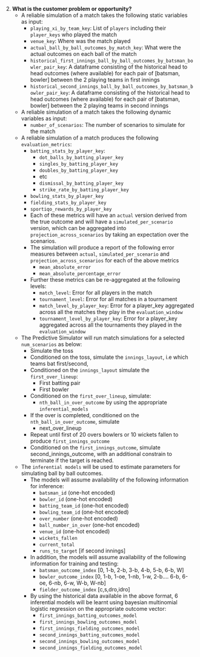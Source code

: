 2. **What is the customer problem or opportunity?** 
    - A reliable simulation of a match takes the following static variables as input:
        - `playing_xi_by_team_key`: List of `players` including their `player_keys` who played the match
        - `venue_key`: Where was the match played
        - `actual_ball_by_ball_outcomes_by_match_key`: What were the actual outcomes on each ball of the match
        - `historical_first_innings_ball_by_ball_outcomes_by_batsman_bowler_pair_key`: A dataframe consisting of the historical
        head to head outcomes (where available) for each pair of [batsman, bowler] between the 2 playing teams in first innings
        - `historical_second_innings_ball_by_ball_outcomes_by_batsman_bowler_pair_key`: A dataframe consisting of the historical
        head to head outcomes (where available) for each pair of [batsman, bowler] between the 2 playing teams in second innings
    - A reliable simulation of a match takes the following dynamic variables as input:
        - `number_of_scenarios`: The number of scenarios to simulate for the match
    - A reliable simulation of a match produces the following `evaluation_metrics`:
        - `batting_stats_by_player_key`:
            - `dot_balls_by_batting_player_key`
            - `singles_by_batting_player_key`
            - `doubles_by_batting_player_key`
            - etc
            - `dismissal_by_batting_player_key`
            - `strike_rate_by_batting_player_key`
        - `bowling_stats_by_player_key`
        - `fielding_stats_by_player_key`
        - `sportiqo_rewards_by_player_key`
        - Each of these metrics will have an `actual` version derived from the true outcome and will have a 
        `simulated_per_scenario` version, which can be aggregated into `projection_across_scenarios` by taking
        an expectation over the scenarios.
        - The simulation will produce a report of the following error measures between `actual`, 
        `simulated_per_scenario` and `projection_across_scenarios` for each of the above metrics
            - `mean_absolute_error`
            - `mean_absolute_percentage_error`
        - Further these metrics can be re-aggregated at the following levels:
            - `match_level`: Error for all players in the match
            - `tournament_level`: Error for all matches in a tournament
            - `match_level_by_player_key`: Error for a player_key aggregated across all the matches they play in
            the `evaluation_window`
            - `tournament_level_by_player_key`: Error for a player_key aggregated across all the tournaments they
            played in the `evaluation_window`
    - The Predictive Simulator will run match simulations for a selected `num_scenarios` as below:
        - Simulate the toss
        - Conditioned on the toss, simulate the `innings_layout`, i.e which teams bat first/second,
        - Conditioned on the `innings_layout` simulate the `first_over_lineup`:
            - First batting pair
            - First bowler
        - Conditioned on the `first_over_lineup`, simulate:
            - `nth_ball_in_over_outcome` by using the appropriate `inferential_models` 
        - If the over is completed, conditioned on the `nth_ball_in_over_outcome`, simulate
            - next_over_lineup
        - Repeat until first of 20 overs bowlers or 10 wickets fallen to produce `first_innings_outcome`
        - Conditioned on the `first_innings_outcome`, simulate second_innings_outcome, with an additional
        constrain to terminate if the target is reached.
    - The `inferential models` will be used to estimate parameters for simulating ball by ball outcomes.
        - The models will assume availability of the following information for inference:
            - `batsman_id` (one-hot encoded)
            - `bowler_id` (one-hot encoded)
            - `batting_team_id` (one-hot encoded)
            - `bowling_team_id` (one-hot encoded)
            - `over_number` (one-hot encoded)
            - `ball_number_in_over` (one-hot encoded)
            - `venue_id` (one-hot encoded)
            - `wickets_fallen`
            - `current_total`
            - `runs_to_target` [if second innings]
        - In addition, the models will assume availability of the following information for training and testing:
            - `batsman_outcome_index` [0, 1-b, 2-b, 3-b, 4-b, 5-b, 6-b, W]
            - `bowler_outcome_index` [0, 1-b, 1-oe, 1-nb, 1-w,  2-b…. 6-b, 6-oe, 6-nb, 6-w, W-b, W-nb]
            - `fielder_outcome_index` [c,s,dro,idro]
        - By using the historical data available in the above format, 6 inferential models will be learnt using bayesian
        multinomial logistic regression on the appropriate outcome vector:
            - `first_innings_batting_outcomes_model`
            - `first_innings_bowling_outcomes_model`
            - `first_innings_fielding_outcomes_model`
            - `second_innings_batting_outcomes_model`
            - `second_innings_bowling_outcomes_model`
            - `second_innings_fielding_outcomes_model`
